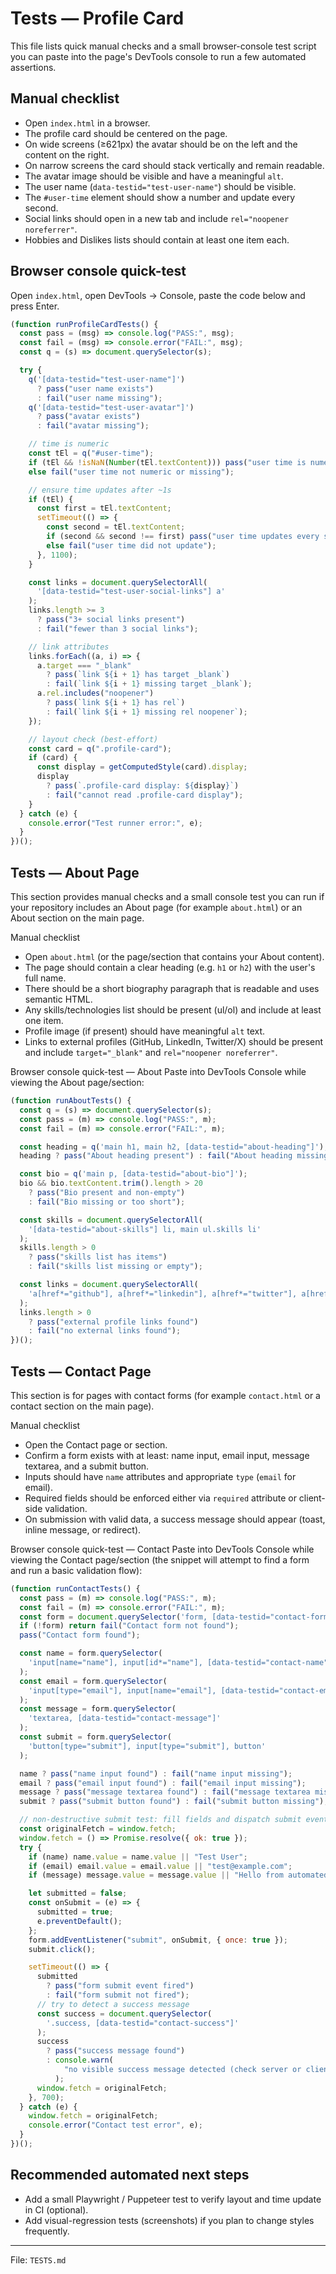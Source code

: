 # Tests — Profile Card

This file lists quick manual checks and a small browser-console test script you can paste into the page's DevTools console to run a few automated assertions.

## Manual checklist

- Open `index.html` in a browser.
- The profile card should be centered on the page.
- On wide screens (≥621px) the avatar should be on the left and the content on the right.
- On narrow screens the card should stack vertically and remain readable.
- The avatar image should be visible and have a meaningful `alt`.
- The user name (`data-testid="test-user-name"`) should be visible.
- The `#user-time` element should show a number and update every second.
- Social links should open in a new tab and include `rel="noopener noreferrer"`.
- Hobbies and Dislikes lists should contain at least one item each.

## Browser console quick-test

Open `index.html`, open DevTools → Console, paste the code below and press Enter.

```javascript
(function runProfileCardTests() {
  const pass = (msg) => console.log("PASS:", msg);
  const fail = (msg) => console.error("FAIL:", msg);
  const q = (s) => document.querySelector(s);

  try {
    q('[data-testid="test-user-name"]')
      ? pass("user name exists")
      : fail("user name missing");
    q('[data-testid="test-user-avatar"]')
      ? pass("avatar exists")
      : fail("avatar missing");

    // time is numeric
    const tEl = q("#user-time");
    if (tEl && !isNaN(Number(tEl.textContent))) pass("user time is numeric");
    else fail("user time not numeric or missing");

    // ensure time updates after ~1s
    if (tEl) {
      const first = tEl.textContent;
      setTimeout(() => {
        const second = tEl.textContent;
        if (second && second !== first) pass("user time updates every second");
        else fail("user time did not update");
      }, 1100);
    }

    const links = document.querySelectorAll(
      '[data-testid="test-user-social-links"] a'
    );
    links.length >= 3
      ? pass("3+ social links present")
      : fail("fewer than 3 social links");

    // link attributes
    links.forEach((a, i) => {
      a.target === "_blank"
        ? pass(`link ${i + 1} has target _blank`)
        : fail(`link ${i + 1} missing target _blank`);
      a.rel.includes("noopener")
        ? pass(`link ${i + 1} has rel`)
        : fail(`link ${i + 1} missing rel noopener`);
    });

    // layout check (best-effort)
    const card = q(".profile-card");
    if (card) {
      const display = getComputedStyle(card).display;
      display
        ? pass(`.profile-card display: ${display}`)
        : fail("cannot read .profile-card display");
    }
  } catch (e) {
    console.error("Test runner error:", e);
  }
})();
```

## Tests — About Page

This section provides manual checks and a small console test you can run if your repository includes an About page (for example `about.html`) or an About section on the main page.

Manual checklist

- Open `about.html` (or the page/section that contains your About content).
- The page should contain a clear heading (e.g. `h1` or `h2`) with the user's full name.
- There should be a short biography paragraph that is readable and uses semantic HTML.
- Any skills/technologies list should be present (ul/ol) and include at least one item.
- Profile image (if present) should have meaningful `alt` text.
- Links to external profiles (GitHub, LinkedIn, Twitter/X) should be present and include `target="_blank"` and `rel="noopener noreferrer"`.

Browser console quick-test — About
Paste into DevTools Console while viewing the About page/section:

```javascript
(function runAboutTests() {
  const q = (s) => document.querySelector(s);
  const pass = (m) => console.log("PASS:", m);
  const fail = (m) => console.error("FAIL:", m);

  const heading = q('main h1, main h2, [data-testid="about-heading"]');
  heading ? pass("About heading present") : fail("About heading missing");

  const bio = q('main p, [data-testid="about-bio"]');
  bio && bio.textContent.trim().length > 20
    ? pass("Bio present and non-empty")
    : fail("Bio missing or too short");

  const skills = document.querySelectorAll(
    '[data-testid="about-skills"] li, main ul.skills li'
  );
  skills.length > 0
    ? pass("skills list has items")
    : fail("skills list missing or empty");

  const links = document.querySelectorAll(
    'a[href*="github"], a[href*="linkedin"], a[href*="twitter"], a[href*="x.com"]'
  );
  links.length > 0
    ? pass("external profile links found")
    : fail("no external links found");
})();
```

## Tests — Contact Page

This section is for pages with contact forms (for example `contact.html` or a contact section on the main page).

Manual checklist

- Open the Contact page or section.
- Confirm a form exists with at least: name input, email input, message textarea, and a submit button.
- Inputs should have `name` attributes and appropriate `type` (`email` for email).
- Required fields should be enforced either via `required` attribute or client-side validation.
- On submission with valid data, a success message should appear (toast, inline message, or redirect).

Browser console quick-test — Contact
Paste into DevTools Console while viewing the Contact page/section (the snippet will attempt to find a form and run a basic validation flow):

```javascript
(function runContactTests() {
  const pass = (m) => console.log("PASS:", m);
  const fail = (m) => console.error("FAIL:", m);
  const form = document.querySelector('form, [data-testid="contact-form"]');
  if (!form) return fail("Contact form not found");
  pass("Contact form found");

  const name = form.querySelector(
    'input[name="name"], input[id*="name"], [data-testid="contact-name"]'
  );
  const email = form.querySelector(
    'input[type="email"], input[name="email"], [data-testid="contact-email"]'
  );
  const message = form.querySelector(
    'textarea, [data-testid="contact-message"]'
  );
  const submit = form.querySelector(
    'button[type="submit"], input[type="submit"], button'
  );

  name ? pass("name input found") : fail("name input missing");
  email ? pass("email input found") : fail("email input missing");
  message ? pass("message textarea found") : fail("message textarea missing");
  submit ? pass("submit button found") : fail("submit button missing");

  // non-destructive submit test: fill fields and dispatch submit event, but prevent network requests
  const originalFetch = window.fetch;
  window.fetch = () => Promise.resolve({ ok: true });
  try {
    if (name) name.value = name.value || "Test User";
    if (email) email.value = email.value || "test@example.com";
    if (message) message.value = message.value || "Hello from automated test.";

    let submitted = false;
    const onSubmit = (e) => {
      submitted = true;
      e.preventDefault();
    };
    form.addEventListener("submit", onSubmit, { once: true });
    submit.click();

    setTimeout(() => {
      submitted
        ? pass("form submit event fired")
        : fail("form submit not fired");
      // try to detect a success message
      const success = document.querySelector(
        '.success, [data-testid="contact-success"]'
      );
      success
        ? pass("success message found")
        : console.warn(
            "no visible success message detected (check server or client behavior)"
          );
      window.fetch = originalFetch;
    }, 700);
  } catch (e) {
    window.fetch = originalFetch;
    console.error("Contact test error", e);
  }
})();
```

## Recommended automated next steps

- Add a small Playwright / Puppeteer test to verify layout and time update in CI (optional).
- Add visual-regression tests (screenshots) if you plan to change styles frequently.

---

File: `TESTS.md`
